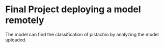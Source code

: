 # Final Project deploying a model remotely

The model can find the classification of pistachio by analyzing the model uploaded. 
